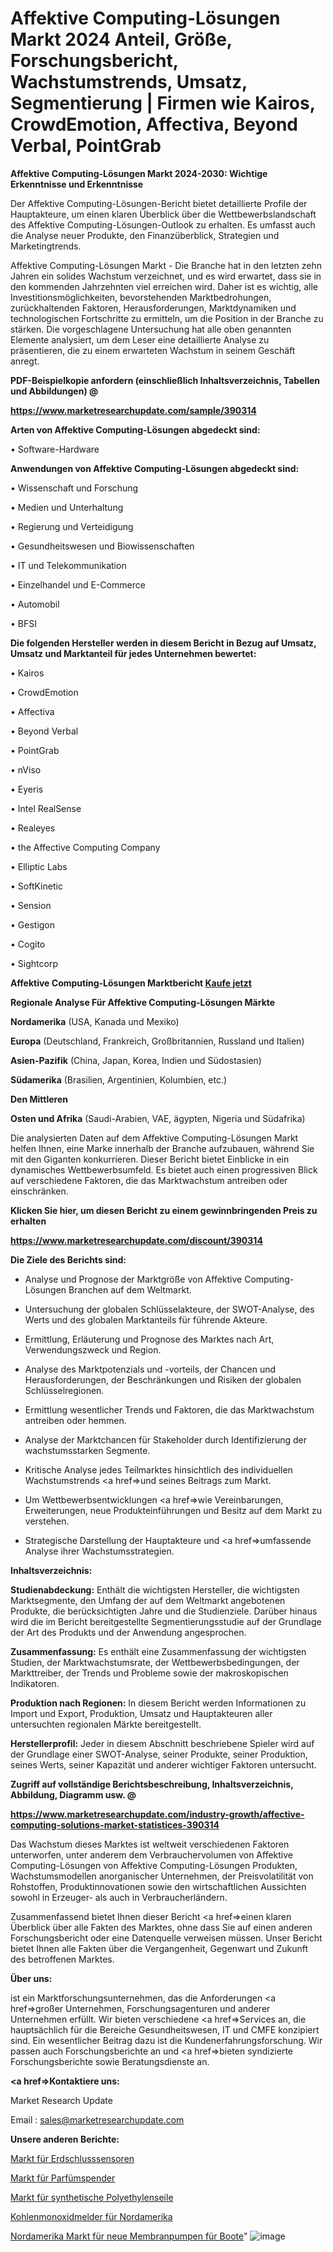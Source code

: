 # Affektive Computing-Lösungen Markt 2024 Anteil, Größe, Forschungsbericht, Wachstumstrends, Umsatz, Segmentierung | Firmen wie Kairos, CrowdEmotion, Affectiva, Beyond Verbal, PointGrab

<strong>Affektive Computing-Lösungen Markt 2024-2030: Wichtige Erkenntnisse und Erkenntnisse</strong>

Der Affektive Computing-Lösungen-Bericht bietet detaillierte Profile der Hauptakteure, um einen klaren Überblick über die Wettbewerbslandschaft des Affektive Computing-Lösungen-Outlook zu erhalten. Es umfasst auch die Analyse neuer Produkte, den Finanzüberblick, Strategien und Marketingtrends.

Affektive Computing-Lösungen Markt - Die Branche hat in den letzten zehn Jahren ein solides Wachstum verzeichnet, und es wird erwartet, dass sie in den kommenden Jahrzehnten viel erreichen wird. Daher ist es wichtig, alle Investitionsmöglichkeiten, bevorstehenden Marktbedrohungen, zurückhaltenden Faktoren, Herausforderungen, Marktdynamiken und technologischen Fortschritte zu ermitteln, um die Position in der Branche zu stärken. Die vorgeschlagene Untersuchung hat alle oben genannten Elemente analysiert, um dem Leser eine detaillierte Analyse zu präsentieren, die zu einem erwarteten Wachstum in seinem Geschäft anregt.



<strong><b>PDF-Beispielkopie anfordern (einschließlich Inhaltsverzeichnis, Tabellen und Abbildungen) @ </b></strong>

<strong><a href=https://www.marketresearchupdate.com/sample/390314>

<strong>https://www.marketresearchupdate.com/sample/390314</u></a></strong></strong>



<strong>Arten von Affektive Computing-Lösungen abgedeckt sind:</strong>

• Software-Hardware



<strong>Anwendungen von Affektive Computing-Lösungen abgedeckt sind:</strong>

• Wissenschaft und Forschung

• Medien und Unterhaltung

• Regierung und Verteidigung

• Gesundheitswesen und Biowissenschaften

• IT und Telekommunikation

• Einzelhandel und E-Commerce

• Automobil

• BFSI



<strong>Die folgenden Hersteller werden in diesem Bericht in Bezug auf Umsatz, Umsatz und Marktanteil für jedes Unternehmen bewertet:</strong>

• Kairos

• CrowdEmotion

• Affectiva

• Beyond Verbal

• PointGrab

• nViso

• Eyeris

• Intel RealSense

• Realeyes

• the Affective Computing Company

• Elliptic Labs

• SoftKinetic

• Sension

• Gestigon

• Cogito

• Sightcorp



<strong>Affektive Computing-Lösungen Marktbericht <a href=https://www.marketresearchupdate.com/buynow/390314>Kaufe jetzt</a></strong>



<strong>Regionale Analyse Für Affektive Computing-Lösungen Märkte</strong>



<strong>Nordamerika</strong> (USA, Kanada und Mexiko)



<strong>Europa</strong> (Deutschland, Frankreich, Großbritannien, Russland und Italien)



<strong>Asien-Pazifik</strong> (China, Japan, Korea, Indien und Südostasien)



<strong>Südamerika</strong> (Brasilien, Argentinien, Kolumbien, etc.)



<strong>Den Mittleren</strong> 

<strong>Osten und Afrika</strong> (Saudi-Arabien, VAE, ägypten, Nigeria und Südafrika)

Die analysierten Daten auf dem Affektive Computing-Lösungen Markt helfen Ihnen, eine Marke innerhalb der Branche aufzubauen, während Sie mit den Giganten konkurrieren. Dieser Bericht bietet Einblicke in ein dynamisches Wettbewerbsumfeld. Es bietet auch einen progressiven Blick auf verschiedene Faktoren, die das Marktwachstum antreiben oder einschränken.



<strong>Klicken Sie hier, um diesen Bericht zu einem gewinnbringenden Preis zu erhalten
</strong>

<strong><a href=https://www.marketresearchupdate.com/discount/390314>https://www.marketresearchupdate.com/discount/390314</b></u></strong></a>



<strong>Die Ziele des Berichts sind:</strong>

- Analyse und Prognose der Marktgröße von Affektive Computing-Lösungen Branchen auf dem Weltmarkt.

- Untersuchung der globalen Schlüsselakteure, der SWOT-Analyse, des Werts und des globalen Marktanteils für führende Akteure.

- Ermittlung, Erläuterung und Prognose des Marktes nach Art, Verwendungszweck und Region.

- Analyse des Marktpotenzials und -vorteils, der Chancen und Herausforderungen, der Beschränkungen und Risiken der globalen Schlüsselregionen.

- Ermittlung wesentlicher Trends und Faktoren, die das Marktwachstum antreiben oder hemmen.

- Analyse der Marktchancen für Stakeholder durch Identifizierung der wachstumsstarken Segmente.

- Kritische Analyse jedes Teilmarktes hinsichtlich des individuellen Wachstumstrends <a href=>und</a> seines Beitrags zum Markt.

- Um Wettbewerbsentwicklungen <a href=>wie</a> Vereinbarungen, Erweiterungen, neue Produkteinführungen und Besitz auf dem Markt zu verstehen.

- Strategische Darstellung der Hauptakteure und <a href=>umfas</a>sende Analyse ihrer Wachstumsstrategien.



<strong>Inhaltsverzeichnis:</strong>



<strong>Studienabdeckung:</strong> Enthält die wichtigsten Hersteller, die wichtigsten Marktsegmente, den Umfang der auf dem Weltmarkt angebotenen Produkte, die berücksichtigten Jahre und die Studienziele. Darüber hinaus wird die im Bericht bereitgestellte Segmentierungsstudie auf der Grundlage der Art des Produkts und der Anwendung angesprochen.



<strong>Zusammenfassung:</strong> Es enthält eine Zusammenfassung der wichtigsten Studien, der Marktwachstumsrate, der Wettbewerbsbedingungen, der Markttreiber, der Trends und Probleme sowie der makroskopischen Indikatoren.



<strong>Produktion nach Regionen:</strong> In diesem Bericht werden Informationen zu Import und Export, Produktion, Umsatz und Hauptakteuren aller untersuchten regionalen Märkte bereitgestellt.



<strong>Herstellerprofil:</strong> Jeder in diesem Abschnitt beschriebene Spieler wird auf der Grundlage einer SWOT-Analyse, seiner Produkte, seiner Produktion, seines Werts, seiner Kapazität und anderer wichtiger Faktoren untersucht.



<strong><b>Zugriff auf vollständige Berichtsbeschreibung, Inhaltsverzeichnis, Abbildung, Diagramm usw. @ </b></strong>

<strong><a href=https://www.marketresearchupdate.com/industry-growth/affective-computing-solutions-market-statistices-390314>https://www.marketresearchupdate.com/industry-growth/affective-computing-solutions-market-statistices-390314</a></strong>

Das Wachstum dieses Marktes ist weltweit verschiedenen Faktoren unterworfen, unter anderem dem Verbrauchervolumen von Affektive Computing-Lösungen von Affektive Computing-Lösungen Produkten, Wachstumsmodellen anorganischer Unternehmen, der Preisvolatilität von Rohstoffen, Produktinnovationen sowie den wirtschaftlichen Aussichten sowohl in Erzeuger- als auch in Verbraucherländern.

Zusammenfassend bietet Ihnen dieser Bericht <a href=>einen</a> klaren Überblick über alle Fakten des Marktes, ohne dass Sie auf einen anderen Forschungsbericht oder eine Datenquelle verweisen müssen. Unser Bericht bietet Ihnen alle Fakten über die Vergangenheit, Gegenwart und Zukunft des betroffenen Marktes.



<strong>Über uns:</strong>

 ist ein Marktforschungsunternehmen, das die Anforderungen <a href=>großer</a> Unternehmen, Forschungsagenturen und anderer Unternehmen erfüllt. Wir bieten verschiedene <a href=>Services</a> an, die hauptsächlich für die Bereiche Gesundheitswesen, IT und CMFE konzipiert sind. Ein wesentlicher Beitrag dazu ist die Kundenerfahrungsforschung. Wir passen auch Forschungsberichte an und <a href=>bieten</a> syndizierte Forschungsberichte sowie Beratungsdienste an.



<strong><a href=>Kontaktiere uns:</a></strong>

Market Research Update

Email : sales@marketresearchupdate.com



<strong>Unsere anderen Berichte:</strong>

<a href=https://www.linkedin.com/pulse/ground-fault-sensors-market-2023-latest-trending>Markt für Erdschlusssensoren</a>

<a href=https://www.linkedin.com/pulse/perfume-dispenser-market-opportunities-stay>Markt für Parfümspender</a>

<a href=https://www.linkedin.com/pulse/polyethylene-synthetic-rope-market-size-industry>Markt für synthetische Polyethylenseile</a>

<a href=https://www.linkedin.com/pulse/north-america-carbon-monoxide-alarms>Kohlenmonoxidmelder für Nordamerika</a>

<a href=https://www.linkedin.com/pulse/north-america-new-diaphragm-pumps-boats-market>Nordamerika Markt für neue Membranpumpen für Boote</a>"
![image](https://github.com/Gayatrikarjule/Market-Analysis-361/assets/97346546/1afc4131-eae8-41e9-9e3d-908eeb3c62f3)
